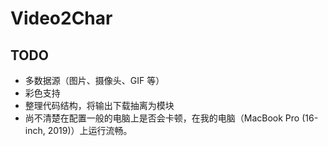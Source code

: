 # Video2Char

## TODO

- 多数据源（图片、摄像头、GIF 等）
- 彩色支持
- 整理代码结构，将输出下载抽离为模块
- 尚不清楚在配置一般的电脑上是否会卡顿，在我的电脑（MacBook Pro (16-inch, 2019)）上运行流畅。
